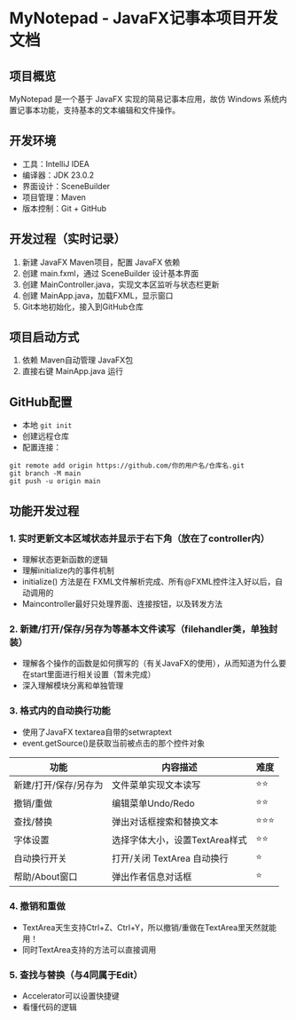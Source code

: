 # MyNotepad - JavaFX记事本项目开发文档

## 项目概览

MyNotepad 是一个基于 JavaFX 实现的简易记事本应用，故仿 Windows 系统内置记事本功能，支持基本的文本编辑和文件操作。



## 开发环境

- 工具：IntelliJ IDEA
- 编译器：JDK 23.0.2
- 界面设计：SceneBuilder
- 项目管理：Maven
- 版本控制：Git + GitHub



## 开发过程（实时记录）

1. 新建 JavaFX Maven项目，配置 JavaFX 依赖
2. 创建 main.fxml，通过 SceneBuilder 设计基本界面
3. 创建 MainController.java，实现文本区监听与状态栏更新
4. 创建 MainApp.java，加载FXML，显示窗口
5. Git本地初始化，接入到GitHub仓库



## 项目启动方式

1. 依赖 Maven自动管理 JavaFX包
2. 直接右键 MainApp.java 运行



## GitHub配置

- 本地 `git init`
- 创建远程仓库
- 配置连接：

```
git remote add origin https://github.com/你的用户名/仓库名.git
git branch -M main
git push -u origin main
```



## 功能开发过程

### 1. 实时更新文本区域状态并显示于右下角（放在了controller内）

- 理解状态更新函数的逻辑
- 理解initialize内的事件机制
- initialize() 方法是在 FXML文件解析完成、所有@FXML控件注入好以后，自动调用的
- Maincontroller最好只处理界面、连接按钮，以及转发方法

### 2. 新建/打开/保存/另存为等基本文件读写（filehandler类，单独封装）

- 理解各个操作的函数是如何撰写的（有关JavaFX的使用），从而知道为什么要在start里面进行相关设置（暂未完成）
- 深入理解模块分离和单独管理



### 3. 格式内的自动换行功能

- 使用了JavaFX textarea自带的setwraptext
- event.getSource()是获取当前被点击的那个控件对象



| 功能                  | 内容描述                       | 难度 |
| --------------------- | ------------------------------ | ---- |
| 新建/打开/保存/另存为 | 文件菜单实现文本读写           | ⭐⭐   |
| 撤销/重做             | 编辑菜单Undo/Redo              | ⭐⭐   |
| 查找/替换             | 弹出对话框搜索和替换文本       | ⭐⭐⭐  |
| 字体设置              | 选择字体大小，设置TextArea样式 | ⭐⭐   |
| 自动换行开关          | 打开/关闭 TextArea 自动换行    | ⭐    |
| 帮助/About窗口        | 弹出作者信息对话框             | ⭐    |



### 4. 撤销和重做

- TextArea天生支持Ctrl+Z、Ctrl+Y，所以撤销/重做在TextArea里天然就能用！
- 同时TextArea支持的方法可以直接调用



### 5. 查找与替换（与4同属于Edit）

- Accelerator可以设置快捷键
- 看懂代码的逻辑
